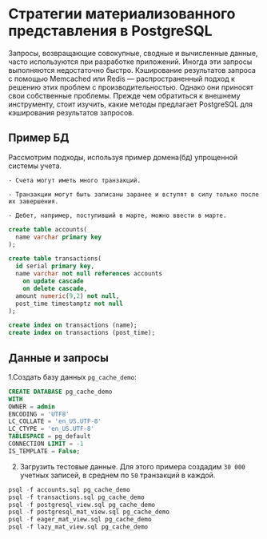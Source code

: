 # Стратегии материализованного представления в PostgreSQL

Запросы, возвращающие совокупные, сводные и вычисленные данные, часто используются при разработке приложений. 
	Иногда эти запросы выполняются недостаточно быстро. Кэширование результатов запроса с помощью Memcached или Redis — распространенный подход к решению этих проблем с производительностью. 
	Однако они приносят свои собственные проблемы. Прежде чем обратиться к внешнему инструменту, стоит изучить, какие методы предлагает PostgreSQL для кэширования результатов запросов.

## Пример БД
Рассмотрим подходы, используя пример домена(бд) упрощенной системы учета. 

	- Счета могут иметь много транзакций. 
  
	- Транзакции могут быть записаны заранее и вступят в силу только после их завершения. 
  
	- Дебет, например, поступивший в марте, можно ввести в марте.

```sql
create table accounts(
  name varchar primary key
);

create table transactions(
  id serial primary key,
  name varchar not null references accounts
    on update cascade
    on delete cascade,
  amount numeric(9,2) not null,
  post_time timestamptz not null
);

create index on transactions (name);
create index on transactions (post_time);
```

## Данные и запросы

1.Создать базу данных `pg_cache_demo`:

```sql
CREATE DATABASE pg_cache_demo
WITH
OWNER = admin
ENCODING = 'UTF8'
LC_COLLATE = 'en_US.UTF-8'
LC_CTYPE = 'en_US.UTF-8'
TABLESPACE = pg_default
CONNECTION LIMIT = -1
IS_TEMPLATE = False;
```
2. Загрузить тестовые данные. Для этого примера создадим `30 000` учетных записей, в среднем по `50` транзакций в каждой.

```sql
psql -f accounts.sql pg_cache_demo
psql -f transactions.sql pg_cache_demo
psql -f postgresql_view.sql pg_cache_demo
psql -f postgresql_mat_view.sql pg_cache_demo
psql -f eager_mat_view.sql pg_cache_demo
psql -f lazy_mat_view.sql pg_cache_demo
```














